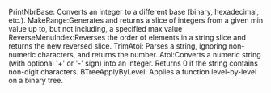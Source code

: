 PrintNbrBase: Converts an integer to a different base (binary, hexadecimal, etc.).
MakeRange:Generates and returns a slice of integers from a given min value up to, but not including, a specified max value
ReverseMenuIndex:Reverses the order of elements in a string slice and returns the new reversed slice.
TrimAtoi: Parses a string, ignoring non-numeric characters, and returns the number.
Atoi:Converts a numeric string (with optional '+' or '-' sign) into an integer. Returns 0 if the string contains non-digit characters.
BTreeApplyByLevel: Applies a function level-by-level on a binary tree.

